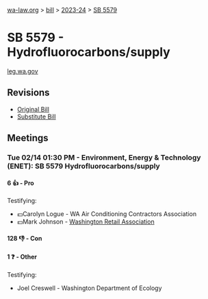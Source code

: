 [wa-law.org](/) > [bill](/bill/) > [2023-24](/bill/2023-24/) > [SB 5579](/bill/2023-24/sb/5579/)

# SB 5579 - Hydrofluorocarbons/supply
[leg.wa.gov](https://app.leg.wa.gov/billsummary?BillNumber=5579&Year=2023&Initiative=false)

## Revisions
* [Original Bill](1/)
* [Substitute Bill](S/)

## Meetings
### Tue 02/14 01:30 PM - Environment, Energy & Technology (ENET): SB 5579 Hydrofluorocarbons/supply
#### 6 👍 - Pro
Testifying:
* 💵Carolyn Logue - WA Air Conditioning Contractors Association
* 💵Mark Johnson - [Washington Retail Association](/org/washington_retail_association/)

#### 128 👎 - Con

#### 1 ❓ - Other
Testifying:
* Joel Creswell - Washington Department of Ecology
